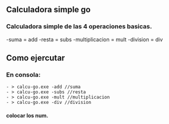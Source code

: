 ## Calculadora simple go

### Calculadora simple de las 4 operaciones basicas.

-suma = add
-resta = subs
-multiplicacion = mult
-division = div

## Como ejercutar

### En consola:

    - > calcu-go.exe -add //suma
    - > calcu-go.exe -subs //resta
    - > calcu-go.exe -mult //multiplicacion
    - > calcu-go.exe -div //division

#### colocar los num. 
